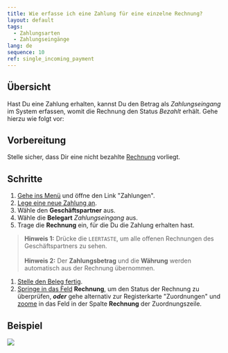 ```yaml
---
title: Wie erfasse ich eine Zahlung für eine einzelne Rechnung?
layout: default
tags:
  - Zahlungsarten
  - Zahlungseingänge
lang: de
sequence: 10
ref: single_incoming_payment
---
```


## Übersicht
Hast Du eine Zahlung erhalten, kannst Du den Betrag als *Zahlungseingang* im System erfassen, womit die Rechnung den Status *Bezahlt* erhält. Gehe hierzu wie folgt vor:

## Vorbereitung
Stelle sicher, dass Dir eine nicht bezahlte  [Rechnung](Zu_Auftrag_Rechnung_erstellen) vorliegt.

## Schritte
1. [Gehe ins Menü](Menu) und öffne den Link "Zahlungen".
1. [Lege eine neue Zahlung an](Neuer_Datensatz_Fenster_Webui).
1. Wähle den **Geschäftspartner** aus.
1. Wähle die **Belegart** *Zahlungseingang* aus.
1. Trage die **Rechnung** ein, für die Du die Zahlung erhalten hast.
 >**Hinweis 1:** Drücke die `LEERTASTE`, um alle offenen Rechnungen des Geschäftspartners zu sehen.<br><br>
 >**Hinweis 2:** Der **Zahlungsbetrag** und die **Währung** werden automatisch aus der Rechnung übernommen.

1. [Stelle den Beleg fertig](BelegverarbeitungFertigstellen).
1. [Springe in das Feld](Springezu) **Rechnung**, um den Status der Rechnung zu überprüfen, ***oder*** gehe alternativ zur Registerkarte "Zuordnungen" und [zoome](Zoomen_in_Tabellenfeld) in das Feld in der Spalte **Rechnung** der Zuordnungszeile.

## Beispiel
![](assets/Einzelner_Zahlungseingang.gif)
